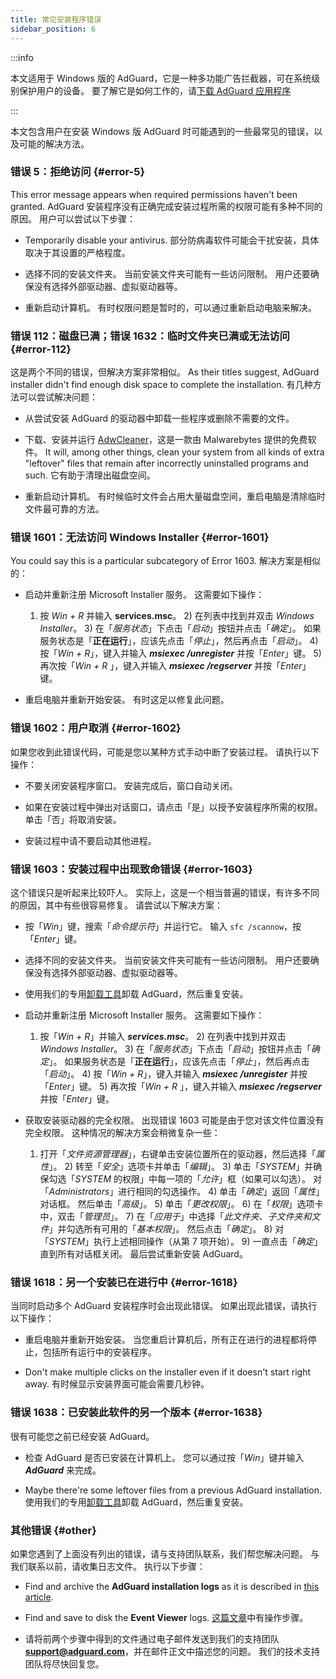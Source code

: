 ```yaml
---
title: 常见安装程序错误
sidebar_position: 6
---
```


:::info

本文适用于 Windows 版的 AdGuard，它是一种多功能广告拦截器，可在系统级别保护用户的设备。 要了解它是如何工作的，请[下载 AdGuard 应用程序](https://agrd.io/download-kb-adblock)

:::

本文包含用户在安装 Windows 版 AdGuard 时可能遇到的一些最常见的错误，以及可能的解决方法。

### 错误 5：拒绝访问 {#error-5}

This error message appears when required permissions haven't been granted. AdGuard 安装程序没有正确完成安装过程所需的权限可能有多种不同的原因。 用户可以尝试以下步骤：

- Temporarily disable your antivirus. 部分防病毒软件可能会干扰安装，具体取决于其设置的严格程度。

- 选择不同的安装文件夹。 当前安装文件夹可能有一些访问限制。 用户还要确保没有选择外部驱动器、虚拟驱动器等。

- 重新启动计算机。 有时权限问题是暂时的，可以通过重新启动电脑来解决。

### 错误 112：磁盘已满；错误 1632：临时文件夹已满或无法访问 {#error-112}

这是两个不同的错误，但解决方案非常相似。 As their titles suggest, AdGuard installer didn't find enough disk space to complete the installation. 有几种方法可以尝试解决问题：

- 从尝试安装 AdGuard 的驱动器中卸载一些程序或删除不需要的文件。

- 下载、安装并运行 [AdwCleaner](http://www.bleepingcomputer.com/download/adwcleaner/)，这是一款由 Malwarebytes 提供的免费软件。 It will, among other things, clean your system from all kinds of extra "leftover" files that remain after incorrectly uninstalled programs and such. 它有助于清理出磁盘空间。

- 重新启动计算机。 有时候临时文件会占用大量磁盘空间，重启电脑是清除临时文件最可靠的方法。

### 错误 1601：无法访问 Windows Installer {#error-1601}

You could say this is a particular subcategory of Error 1603. 解决方案是相似的：

- 启动并重新注册 Microsoft Installer 服务。 这需要如下操作：

    1) 按 *Win + R* 并输入 **services.msc**。 2) 在列表中找到并双击 *Windows Installer*。 3) 在「*服务状态*」下点击「*启动*」按钮并点击「*确定*」。 如果服务状态是「**正在运行**」，应该先点击「*停止*」，然后再点击「*启动*」。 4) 按「*Win + R*」，键入并输入 ***msiexec /unregister*** 并按「*Enter*」键。 5) 再次按「*Win + R* 」，键入并输入 ***msiexec /regserver*** 并按「*Enter*」键。

- 重启电脑并重新开始安装。 有时这足以修复此问题。

### 错误 1602：用户取消 {#error-1602}

如果您收到此错误代码，可能是您以某种方式手动中断了安装过程。 请执行以下操作：

- 不要关闭安装程序窗口。 安装完成后，窗口自动关闭。

- 如果在安装过程中弹出对话窗口，请点击「是」以授予安装程序所需的权限。 单击「否」将取消安装。

- 安装过程中请不要启动其他进程。

### 错误 1603：安装过程中出现致命错误 {#error-1603}

这个错误只是听起来比较吓人。 实际上，这是一个相当普遍的错误，有许多不同的原因，其中有些很容易修复。 请尝试以下解决方案：

- 按「*Win*」键，搜索「*命令提示符*」并运行它。 输入 `sfc /scannow`，按「*Enter*」键。

- 选择不同的安装文件夹。 当前安装文件夹可能有一些访问限制。 用户还要确保没有选择外部驱动器、虚拟驱动器等。

- 使用我们的专用[卸载工具](../../installation#advanced)卸载 AdGuard，然后重复安装。

- 启动并重新注册 Microsoft Installer 服务。 这需要如下操作：

    1) 按「*Win + R*」并输入 ***services.msc***。 2) 在列表中找到并双击 *Windows Installer*。 3) 在「*服务状态*」下点击「*启动*」按钮并点击「*确定*」。 如果服务状态是「**正在运行**」，应该先点击「*停止*」，然后再点击「*启动*」。 4) 按「*Win + R*」，键入并输入 ***msiexec /unregister*** 并按「*Enter*」键。 5) 再次按「*Win + R* 」，键入并输入 ***msiexec /regserver*** 并按「*Enter*」键。

- 获取安装驱动器的完全权限。 出现错误 1603 可能是由于您对该文件位置没有完全权限。 这种情况的解决方案会稍微复杂一些：

    1) 打开「*文件资源管理器*」，右键单击安装位置所在的驱动器，然后选择「*属性*」。 2) 转至「*安全*」选项卡并单击「*编辑*」。 3) 单击「*SYSTEM*」并确保勾选「*SYSTEM* 的权限」中每一项的「*允许*」框（如果可以勾选）。 对「*Administrators*」进行相同的勾选操作。 4) 单击「*确定*」返回「*属性*」对话框。 然后单击「*高级*」。 5) 单击「*更改权限*」。 6) 在「*权限*」选项卡中，双击「*管理员*」。 7) 在「*应用于*」中选择「*此文件夹、子文件夹和文件*」并勾选所有可用的「*基本权限*」。 然后点击「*确定*」。 8) 对「*SYSTEM*」执行上述相同操作（从第 7 项开始）。 9) 一直点击「*确定*」直到所有对话框关闭。 最后尝试重新安装 AdGuard。

### 错误 1618：另一个安装已在进行中 {#error-1618}

当同时启动多个 AdGuard 安装程序时会出现此错误。 如果出现此错误，请执行以下操作：

- 重启电脑并重新开始安装。 当您重启计算机后，所有正在进行的进程都将停止，包括所有运行中的安装程序。

- Don't make multiple clicks on the installer even if it doesn't start right away. 有时候显示安装界面可能会需要几秒钟。

### 错误 1638：已安装此软件的另一个版本 {#error-1638}

很有可能您之前已经安装 AdGuard。

- 检查 AdGuard 是否已安装在计算机上。 您可以通过按「*Win*」键并输入 ***AdGuard*** 来完成。

- Maybe there're some leftover files from a previous AdGuard installation. 使用我们的专用[卸载工具](../../installation#advanced)卸载 AdGuard，然后重复安装。

### 其他错误 {#other}

如果您遇到了上面没有列出的错误，请与支持团队联系，我们帮您解决问题。 与我们联系以前，请收集日志文件。 执行以下步骤：

- Find and archive the **AdGuard installation logs** as it is described in [this article](../installation-logs).

- Find and save to disk the **Event Viewer** logs. [这篇文章](../system-logs)中有操作步骤。

- 请将前两个步骤中得到的文件通过电子邮件发送到我们的支持团队 **support@adguard.com**，并在邮件正文中描述您的问题。 我们的技术支持团队将尽快回复您。
